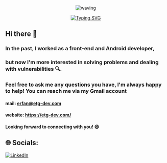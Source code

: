 <div align="center" >
 
 ![waving](https://capsule-render.vercel.app/api?type=waving&height=90&color=gradient)
 
[![Typing SVG](https://readme-typing-svg.herokuapp.com?font=Mouse+Memoirs&size=65&pause=500&color=cd9106&vCenter=true&width=700&height=70&lines=Erfan+Taghinia;etg-dev;a+Software+Developer)](https://git.io/typing-svg)
 
 </div>
 
## Hi there 👋

### In the past, I worked as a front-end and Android developer, 
### but now I'm more interested in solving problems and dealing with vulnerabilities 🔍.

### Feel free to ask me any questions you have, I'm always happy to help! You can reach me via my Gmail account 

#### mail: erfan@etg-dev.com
#### website: https://etg-dev.com/


#### Looking forward to connecting with you! 😄



## 🌐 Socials:
[![LinkedIn](https://img.shields.io/badge/LinkedIn-%230077B5.svg?logo=linkedin&logoColor=white)](https://linkedin.com/in/erfan-taghinia-547284163) 
